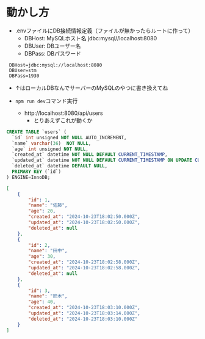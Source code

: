 # 動かし方
- .envファイルにDB接続情報定義（ファイルが無かったらルートに作って）
  - DBHost: MySQLホスト名 jdbc:mysql//localhost:8080
  - DBUser: DBユーザー名
  - DBPass: DBパスワード
 ```.env
  DBHost=jdbc:mysql://localhost:8080
  DBUser=stm
  DBPass=1930
```  
- ↑はローカルDBなんでサーバーのMySQLのやつに書き換えてね

- `npm run dev`コマンド実行
  - http://localhost:8080/api/users
    - とりあえずこれが動くか

```sql
CREATE TABLE `users` (
  `id` int unsigned NOT NULL AUTO_INCREMENT,
  `name` varchar(36)  NOT NULL,
  `age` int unsigned NOT NULL,
  `created_at` datetime NOT NULL DEFAULT CURRENT_TIMESTAMP,
  `updated_at` datetime NOT NULL DEFAULT CURRENT_TIMESTAMP ON UPDATE CURRENT_TIMESTAMP,
  `deleted_at` datetime DEFAULT NULL,
  PRIMARY KEY (`id`)
) ENGINE=InnoDB;
```

```json
[
    {
        "id": 1,
        "name": "佐藤",
        "age": 20,
        "created_at": "2024-10-23T18:02:50.000Z",
        "updated_at": "2024-10-23T18:02:50.000Z",
        "deleted_at": null
    },
    {
        "id": 2,
        "name": "田中",
        "age": 30,
        "created_at": "2024-10-23T18:02:58.000Z",
        "updated_at": "2024-10-23T18:02:58.000Z",
        "deleted_at": null
    },
    {
        "id": 3,
        "name": "鈴木",
        "age": 40,
        "created_at": "2024-10-23T18:03:10.000Z",
        "updated_at": "2024-10-23T18:03:14.000Z",
        "deleted_at": "2024-10-23T18:03:10.000Z"
    }
]
```
